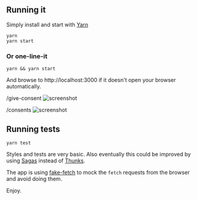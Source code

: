 ## Running it

Simply install and start with [Yarn](https://yarnpkg.com/en/)

```
yarn
yarn start
```

### Or one-line-it
```
yarn && yarn start
```

And browse to http://localhost:3000 if it doesn't open your browser automatically.

/give-consent
![screenshot](https://i.imgur.com/8jPYkDo.png)


/consents
![screenshot](https://i.imgur.com/bsIQBzd.png)
## Running tests

```
yarn test
```

Styles and tests are very basic. Also eventually this could be improved by using [Sagas](https://github.com/redux-saga/redux-saga) instead of [Thunks](https://github.com/reduxjs/redux-thunk).

The app is using [fake-fetch](https://www.npmjs.com/package/fake-fetch) to mock the `fetch` requests from the browser and avoid doing them.

Enjoy.